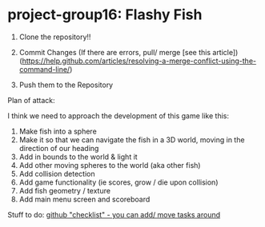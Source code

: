 # project-group16: Flashy Fish

1. Clone the repository!!

2. Commit Changes (If there are errors, pull/ merge [see this article]) (https://help.github.com/articles/resolving-a-merge-conflict-using-the-command-line/)

3. Push them to the Repository

Plan of attack:

I think we need to approach the development of this game like this:

1. Make fish into a sphere
2. Make it so that we can navigate the fish in a 3D world, moving in the direction of our heading
3. Add in bounds to the world & light it
4. Add other moving spheres to the world (aka other fish)
5. Add collision detection
6. Add game functionality (ie scores, grow / die upon collision)
7. Add fish geometry / texture
8. Add main menu screen and scoreboard

Stuff to do: [github "checklist" - you can add/ move tasks around](https://github.com/ucla-wi17-cs174a/project-group16/issues)
